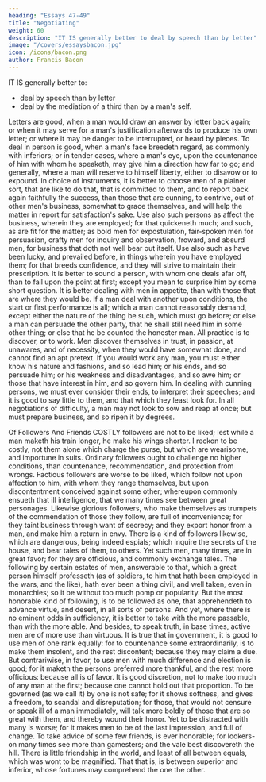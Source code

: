 ```yaml
---
heading: "Essays 47-49"
title: "Negotiating"
weight: 60
description: "IT IS generally better to deal by speech than by letter"
image: "/covers/essaysbacon.jpg"
icon: /icons/bacon.png
author: Francis Bacon
---
```




IT IS generally better to:
- deal by speech than by letter
- deal by the mediation of a third than by a man's self. 

Letters are good, when a man would draw an answer by letter back again; or when it may serve for a man's justification afterwards to produce his own letter; or where it may be danger to be interrupted, or heard by pieces. To deal in person is good, when a man's face breedeth regard, as commonly with inferiors; or in tender cases, where a man's eye, upon the countenance of him with whom he speaketh, may give him a direction how far to go; and generally, where a man will reserve to himself liberty, either to disavow or to expound. In choice of instruments, it is better to choose men of a plainer sort, that are like to do that, that is committed to them, and to report back again faithfully the success, than those that are cunning, to contrive, out of other men's business, somewhat to grace themselves, and will help the matter in report for satisfaction's sake. Use also such persons as affect the business, wherein they are employed; for that quickeneth much; and such, as are fit for the matter; as bold men for expostulation, fair-spoken men for persuasion, crafty men for inquiry and observation, froward, and absurd men, for business that doth not well bear out itself. Use also such as have been lucky, and prevailed before, in things wherein you have employed them; for that breeds confidence, and they will strive to maintain their prescription. It is better to sound a person, with whom one deals afar off, than to fall upon the point at first; except you mean to surprise him by some short question. It is better dealing with men in appetite, than with those that are where they would be. If a man deal with another upon conditions, the start or first performance is all; which a man cannot reasonably demand, except either the nature of the thing be such, which must go before; or else a man can persuade the other party, that he shall still need him in some other thing; or else that he be counted the honester man. All practice is to discover, or to work. Men discover themselves in trust, in passion, at unawares, and of necessity, when they would have somewhat done, and cannot find an apt pretext. If you would work any man, you must either know his nature and fashions, and so lead him; or his ends, and so persuade him; or his weakness and disadvantages, and so awe him; or those that have interest in him, and so govern him. In dealing with cunning persons, we must ever consider their ends, to interpret their speeches; and it is good to say little to them, and that which they least look for. In all negotiations of difficulty, a man may not look to sow and reap at once; but must prepare business, and so ripen it by degrees.


Of Followers And Friends
COSTLY followers are not to be liked; lest while a man maketh his train longer, he make his wings shorter. I reckon to be costly, not them alone which charge the purse, but which are wearisome, and importune in suits. Ordinary followers ought to challenge no higher conditions, than countenance, recommendation, and protection from wrongs. Factious followers are worse to be liked, which follow not upon affection to him, with whom they range themselves, but upon discontentment conceived against some other; whereupon commonly ensueth that ill intelligence, that we many times see between great personages. Likewise glorious followers, who make themselves as trumpets of the commendation of those they follow, are full of inconvenience; for they taint business through want of secrecy; and they export honor from a man, and make him a return in envy. There is a kind of followers likewise, which are dangerous, being indeed espials; which inquire the secrets of the house, and bear tales of them, to others. Yet such men, many times, are in great favor; for they are officious, and commonly exchange tales. The following by certain estates of men, answerable to that, which a great person himself professeth (as of soldiers, to him that hath been employed in the wars, and the like), hath ever been a thing civil, and well taken, even in monarchies; so it be without too much pomp or popularity. But the most honorable kind of following, is to be followed as one, that apprehendeth to advance virtue, and desert, in all sorts of persons. And yet, where there is no eminent odds in sufficiency, it is better to take with the more passable, than with the more able. And besides, to speak truth, in base times, active men are of more use than virtuous. It is true that in government, it is good to use men of one rank equally: for to countenance some extraordinarily, is to make them insolent, and the rest discontent; because they may claim a due. But contrariwise, in favor, to use men with much difference and election is good; for it maketh the persons preferred more thankful, and the rest more officious: because all is of favor. It is good discretion, not to make too much of any man at the first; because one cannot hold out that proportion. To be governed (as we call it) by one is not safe; for it shows softness, and gives a freedom, to scandal and disreputation; for those, that would not censure or speak ill of a man immediately, will talk more boldly of those that are so great with them, and thereby wound their honor. Yet to be distracted with many is worse; for it makes men to be of the last impression, and full of change. To take advice of some few friends, is ever honorable; for lookers-on many times see more than gamesters; and the vale best discovereth the hill. There is little friendship in the world, and least of all between equals, which was wont to be magnified. That that is, is between superior and inferior, whose fortunes may comprehend the one the other.






